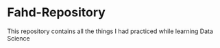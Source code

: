 # Fahd-Repository
This repository contains all the things I had practiced while learning Data Science
